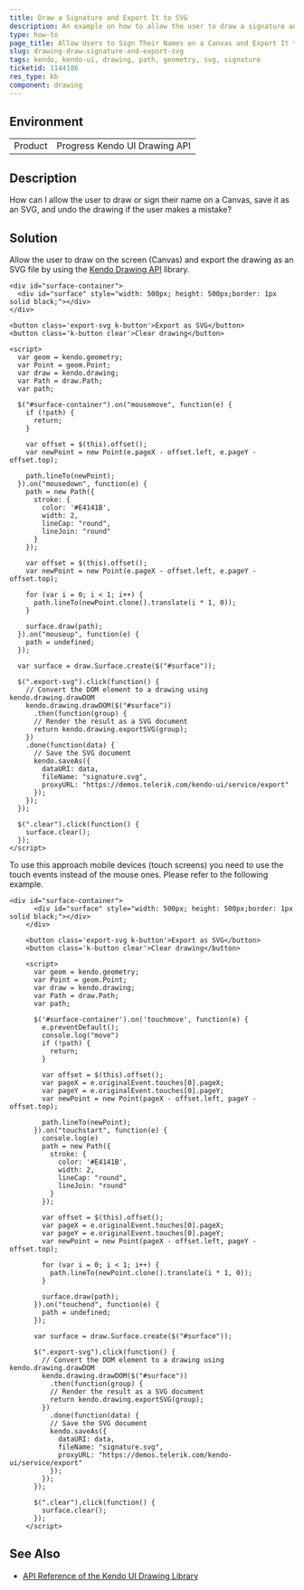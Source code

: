 ```yaml
---
title: Draw a Signature and Export It to SVG
description: An example on how to allow the user to draw a signature and export it to SVG by using the Kendo UI Drawing API.
type: how-to
page_title: Allow Users to Sign Their Names on a Canvas and Export It to SVG - Kendo UI Spreadsheet for jQuery
slug: drawing-draw-signature-and-export-svg
tags: kendo, kendo-ui, drawing, path, geometry, svg, signature
ticketid: 1144186
res_type: kb
component: drawing
---
```


## Environment

<table>
 <tr>
  <td>Product</td>
  <td>Progress Kendo UI Drawing API</td>
 </tr>
</table>

## Description

How can I allow the user to draw or sign their name on a Canvas, save it as an SVG, and undo the drawing if the user makes a mistake?

## Solution

Allow the user to draw on the screen (Canvas) and export the drawing as an SVG file by using the [Kendo Drawing API](https://docs.telerik.com/kendo-ui/framework/drawing/overview) library.

```dojo
<div id="surface-container">
  <div id="surface" style="width: 500px; height: 500px;border: 1px solid black;"></div>
</div>

<button class='export-svg k-button'>Export as SVG</button>
<button class='k-button clear'>Clear drawing</button>

<script>
  var geom = kendo.geometry;
  var Point = geom.Point;
  var draw = kendo.drawing;
  var Path = draw.Path;
  var path;

  $("#surface-container").on("mousemove", function(e) {
    if (!path) {
      return;
    }

    var offset = $(this).offset();
    var newPoint = new Point(e.pageX - offset.left, e.pageY - offset.top);

    path.lineTo(newPoint);
  }).on("mousedown", function(e) {
    path = new Path({
      stroke: {
        color: '#E4141B',
        width: 2,
        lineCap: "round",
        lineJoin: "round"
      }
    });

    var offset = $(this).offset();
    var newPoint = new Point(e.pageX - offset.left, e.pageY - offset.top);

    for (var i = 0; i < 1; i++) {
      path.lineTo(newPoint.clone().translate(i * 1, 0));
    }

    surface.draw(path);
  }).on("mouseup", function(e) {
    path = undefined;
  });

  var surface = draw.Surface.create($("#surface"));

  $(".export-svg").click(function() {
    // Convert the DOM element to a drawing using kendo.drawing.drawDOM
    kendo.drawing.drawDOM($("#surface"))
      .then(function(group) {
      // Render the result as a SVG document
      return kendo.drawing.exportSVG(group);
    })
    .done(function(data) {
      // Save the SVG document
      kendo.saveAs({
        dataURI: data,
        fileName: "signature.svg",
        proxyURL: "https://demos.telerik.com/kendo-ui/service/export"
      });
    });
  });

  $(".clear").click(function() {
    surface.clear();
  });
</script>
```

To use this approach mobile devices (touch screens) you need to use the touch events instead of the mouse ones. Please refer to the following example.

```dojo
<div id="surface-container">
      <div id="surface" style="width: 500px; height: 500px;border: 1px solid black;"></div>
    </div>

    <button class='export-svg k-button'>Export as SVG</button>
    <button class='k-button clear'>Clear drawing</button>

    <script>
      var geom = kendo.geometry;
      var Point = geom.Point;
      var draw = kendo.drawing;
      var Path = draw.Path;
      var path;

      $('#surface-container').on('touchmove', function(e) {
        e.preventDefault();
        console.log("move")
        if (!path) {
          return;
        }

        var offset = $(this).offset();
        var pageX = e.originalEvent.touches[0].pageX;
        var pageY = e.originalEvent.touches[0].pageY;
        var newPoint = new Point(pageX - offset.left, pageY - offset.top);

        path.lineTo(newPoint);
      }).on("touchstart", function(e) {
        console.log(e)
        path = new Path({
          stroke: {
            color: '#E4141B',
            width: 2,
            lineCap: "round",
            lineJoin: "round"
          }
        });
        
        var offset = $(this).offset();
        var pageX = e.originalEvent.touches[0].pageX;
        var pageY = e.originalEvent.touches[0].pageY;
        var newPoint = new Point(pageX - offset.left, pageY - offset.top);

        for (var i = 0; i < 1; i++) {
          path.lineTo(newPoint.clone().translate(i * 1, 0));
        }
        
        surface.draw(path);
      }).on("touchend", function(e) {
        path = undefined;
      });

      var surface = draw.Surface.create($("#surface"));

      $(".export-svg").click(function() {
        // Convert the DOM element to a drawing using kendo.drawing.drawDOM
        kendo.drawing.drawDOM($("#surface"))
          .then(function(group) {
          // Render the result as a SVG document
          return kendo.drawing.exportSVG(group);
        })
          .done(function(data) {
          // Save the SVG document
          kendo.saveAs({
            dataURI: data,
            fileName: "signature.svg",
            proxyURL: "https://demos.telerik.com/kendo-ui/service/export"
          });
        });
      });

      $(".clear").click(function() {
        surface.clear();
      });
    </script>
```

## See Also

* [API Reference of the Kendo UI Drawing Library](https://docs.telerik.com/kendo-ui/api/javascript/drawing)
